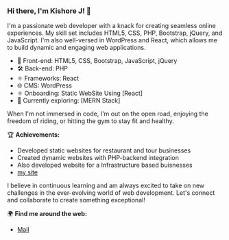 ### Hi there, I'm Kishore J! 👋

I'm a passionate web developer with a knack for creating seamless online experiences. My skill set includes HTML5, CSS, PHP, Bootstrap, jQuery, and JavaScript. I'm also well-versed in WordPress and React, which allows me to build dynamic and engaging web applications.

- 💼 Front-end: HTML5, CSS, Bootstrap, JavaScript, jQuery
- 🛠️ Back-end: PHP
- ⚛️ Frameworks: React
- 🌐 CMS: WordPress
- ⚛️ Onboarding: Static WebSite Using [React]
- 🚀 Currently exploring: [MERN Stack]

When I'm not immersed in code, I'm out on the open road, enjoying the freedom of riding, or hitting the gym to stay fit and healthy.

🏆 **Achievements:**
- Developed static websites for restaurant and tour businesses
- Created dynamic websites with PHP-backend integration
- Also developed website for a Infrastructure based buisnesses
- [my site](https://pahrulitours.com/)

I believe in continuous learning and am always excited to take on new challenges in the ever-evolving world of web development. Let's connect and collaborate to create something exceptional!

🌍 **Find me around the web:**
- [Mail](kishorejagadeesan2205@gmail.com)


